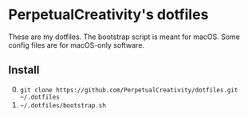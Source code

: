 # PerpetualCreativity's dotfiles
These are my dotfiles. The bootstrap script is meant for macOS. Some config files are for macOS-only software.

## Install

0. `git clone https://github.com/PerpetualCreativity/dotfiles.git ~/.dotfiles`
1. `~/.dotfiles/bootstrap.sh`

